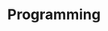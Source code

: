 ---
layout: grid
title: Programming
slug: programming
description: >
  Posts in Programming category
---